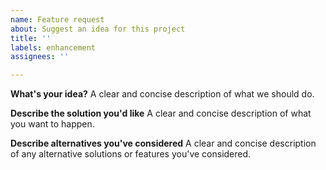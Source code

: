 ```yaml
---
name: Feature request
about: Suggest an idea for this project
title: ''
labels: enhancement
assignees: ''

---
```


**What's your idea?**
A clear and concise description of what we should do.

**Describe the solution you'd like**
A clear and concise description of what you want to happen.

**Describe alternatives you've considered**
A clear and concise description of any alternative solutions or features you've considered.
